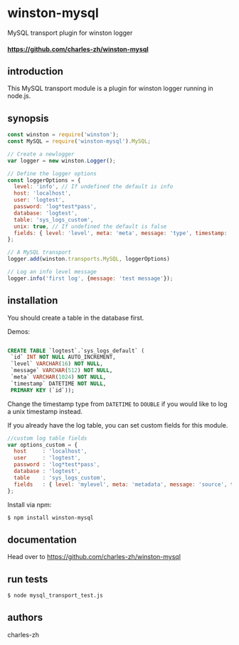 # winston-mysql
MySQL transport plugin for winston logger

#### <https://github.com/charles-zh/winston-mysql> #

introduction
------------
This MySQL transport module is a plugin for winston logger running in node.js.


synopsis
--------

```js
const winston = require('winston');
const MySQL = require('winston-mysql').MySQL;

// Create a newlogger
var logger = new winston.Logger();

// Define the logger options
const loggerOptions = {
  level: 'info', // If undefined the default is info
  host: 'localhost',
  user: 'logtest',
  password: 'log*test*pass',
  database: 'logtest',
  table: 'sys_logs_custom',
  unix: true, // If undefined the default is false
  fields: { level: 'level', meta: 'meta', message: 'type', timestamp: 'timestamp'}
};

// A MySQL transport
logger.add(winston.transports.MySQL, loggerOptions)

// Log an info level message
logger.info('first log', {message: 'test message'});
```

installation
------------
You should create a table in the database first.

Demos:
```SQL

CREATE TABLE `logtest`.`sys_logs_default` (
 `id` INT NOT NULL AUTO_INCREMENT,
 `level` VARCHAR(16) NOT NULL,
 `message` VARCHAR(512) NOT NULL,
 `meta` VARCHAR(1024) NOT NULL,
 `timestamp` DATETIME NOT NULL,
 PRIMARY KEY (`id`));

```
Change the timestamp type from `DATETIME` to `DOUBLE` if you would like to log a unix timestamp instead.

If you already have the log table, you can set custom fields for this module.
```js
//custom log table fields
var options_custom = {
  host     : 'localhost',
  user     : 'logtest',
  password : 'log*test*pass',
  database : 'logtest',
  table    : 'sys_logs_custom',
  fields   : { level: 'mylevel', meta: 'metadata', message: 'source', timestamp: 'addDate'}
};

```

Install via npm:

```sh
$ npm install winston-mysql
```

documentation
-------------

Head over to <https://github.com/charles-zh/winston-mysql>

run tests
-------------

```sh
$ node mysql_transport_test.js
```

authors
-------

charles-zh



